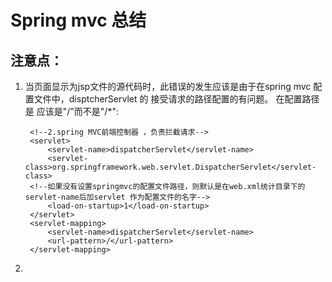 # Spring mvc 总结
## 
## 注意点：
1. 当页面显示为jsp文件的源代码时，此错误的发生应该是由于在spring mvc 配置文件中，disptcherServlet 的 接受请求的路径配置的有问题。
在配置路径是 应该是"/"而不是"/*":

        <!--2.spring MVC前端控制器 ，负责拦截请求-->
        <servlet>
            <servlet-name>dispatcherServlet</servlet-name>
            <servlet-class>org.springframework.web.servlet.DispatcherServlet</servlet-class>
        <!--如果没有设置springmvc的配置文件路径，则默认是在web.xml统计目录下的 servlet-name后加servlet 作为配置文件的名字-->
            <load-on-startup>1</load-on-startup>
        </servlet>
        <servlet-mapping>
            <servlet-name>dispatcherServlet</servlet-name>
            <url-pattern>/</url-pattern>
        </servlet-mapping>
2. 